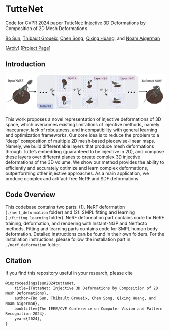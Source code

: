 # TutteNet 
Code for CVPR 2024 paper TutteNet: Injective 3D Deformations by Composition of 2D Mesh Deformations. 

[Bo Sun](https://sites.google.com/view/bosun/home), [Thibault Groueix](https://imagine.enpc.fr/~groueixt/), [Chen Song](https://www.cs.utexas.edu/~song/), [Qixing Huang](https://www.cs.utexas.edu/~huangqx/), and [Noam Aigerman](https://noamaig.github.io/)

[[Arxiv]()] [[Project Page]()]

## Introduction 
![overview](images/teaser.png)

This work proposes a novel representation of injective deformations of 3D space, which overcomes existing limitations of injective methods, namely inaccuracy, lack of robustness, and incompatibility with general learning and optimization frameworks. Our core idea is to reduce the problem to a “deep” composition of multiple 2D mesh-based piecewise-linear maps. Namely, we build differentiable layers that produce mesh deformations through Tutte’s embedding (guaranteed to be injective in 2D), and compose these layers over different planes to create complex 3D injective deformations of the 3D volume. We show our method provides the ability to efficiently and accurately optimize and learn complex deformations, outperforming other injective approaches. As a main application, we produce complex and artifact-free NeRF and SDF deformations.

## Code Overview 
This codebase contains two parts: (1). NeRF deformation (`./nerf_deformation` folder) and (2). SMPL fitting and learning (`./fitting_learning` folder). 
NeRF deformation part contains code for NeRF training, deformation, and rendering with Instant-NGP and Nerfacto methods. Fitting and learning parts contains code for SMPL human body deformation. 
Detailed instructions can be found in their own folders. 
For the installation instructions, please follow the installation part in `./nerf_deformation` folder. 

## Citation

If you find this repository useful in your research, please cite
```
@inproceedings{sun2024tuttenet,
    title={TutteNet: Injective 3D Deformations by Composition of 2D Mesh Deformations},
	author={Bo Sun, Thibault Groueix, Chen Song, Qixing Huang, and Noam Aigerman},
	booktitle={The IEEE/CVF Conference on Computer Vision and Pattern Recognition 2024},
	year={2024},
}
```
